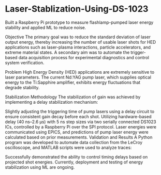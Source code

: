 # Laser-Stablization-Using-DS-1023
Built a Raspberry Pi prototype to measure flashlamp-pumped laser energy stability and applied ML to reduce noise.

Objective
The primary goal was to reduce the standard deviation of laser output energy, thereby increasing the number of usable laser shots for HED applications such as laser-plasma interactions, particle accelerators, and extreme material states. A secondary aim was to automate the trigger-based data acquisition process for experimental diagnostics and control system verification.

Problem
High Energy Density (HED) applications are extremely sensitive to laser parameters. The current Nd:YAG pump laser, which supplies optical energy to the Ti:Sapphire amplifier, exhibits energy fluctuations that degrade stability.

Stabilization Methodology
The stabilization of gain was achieved by implementing a delay stabilization mechanism:

Slightly adjusting the triggering time of pump lasers using a delay circuit to ensure consistent gain decay before each shot.
Utilizing hardware-based delay (40 ns–2.6 µs) with 5 ns step sizes via two serially connected DS1023 ICs, controlled by a Raspberry Pi over the SPI protocol.
Laser energies were communicated using EPICS, and predictions of pump laser energy were calculated based on prior measurements.
Validation and Results
A Python program was developed to automate data collection from the LeCroy oscilloscope, and MATLAB scripts were used to analyze traces:

Successfully demonstrated the ability to control timing delays based on projected shot energies.
Currently, deployment and testing of energy stabilization using ML are ongoing.

